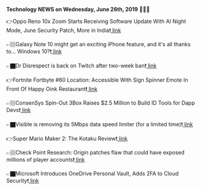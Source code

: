 <b>Technology NEWS on Wednesday, June 26th, 2019</b> 📡📡📡 

👉Oppo Reno 10x Zoom Starts Receiving Software Update With AI Night Mode, June Security Patch, More in India❗️<a href='https://www.google.com/url?rct=j&sa=t&url=https://gadgets.ndtv.com/mobiles/news/oppo-reno-10x-zoom-software-update-coloros-6-june-android-security-patch-camera-improvements-2059742&ct=ga&cd=CAIyGmVjZmViYzNiZjFkNzQyNDM6Y29tOmVuOlVT&usg=AFQjCNFBNRVXQzJ57o-JFI5cX028rxrkYQ'> link</a>

👉🏽Galaxy Note 10 might get an exciting iPhone feature, and it's all thanks to… Windows 10?❗️<a href='https://www.google.com/url?rct=j&sa=t&url=https://bgr.com/2019/06/26/galaxy-note-10-rumors-message-mirroring-on-windows-10-pc-in-the-works/&ct=ga&cd=CAIyGmVjZmViYzNiZjFkNzQyNDM6Y29tOmVuOlVT&usg=AFQjCNHy2KSp7oJjEJpvAWO0SxU6qrK3ew'> link</a>

👉🏿Dr Disrespect is back on Twitch after two-week ban❗️<a href='https://www.google.com/url?rct=j&sa=t&url=https://www.theverge.com/2019/6/26/18759526/dr-disrespect-twitch-ban-return-e3-bathroom-gift-subscriptions-donations&ct=ga&cd=CAIyGmVjZmViYzNiZjFkNzQyNDM6Y29tOmVuOlVT&usg=AFQjCNGkN4j8_QqBOBBmsmq4cegWjIxXcg'> link</a>

👉Fortnite Fortbyte #60 Location: Accessible With Sign Spinner Emote In Front Of Happy Oink Restaurant❗️<a href='https://www.google.com/url?rct=j&sa=t&url=https://www.forbes.com/sites/davidthier/2019/06/26/fortnite-fortbyte-60-location-accessible-with-sign-spinner-emote-in-front-of-happy-oink-restaurant/&ct=ga&cd=CAIyGmVjZmViYzNiZjFkNzQyNDM6Y29tOmVuOlVT&usg=AFQjCNH6Jrcg1S9iobFKydxJYeZ-zbxaQw'> link</a>

👉🏽ConsenSys Spin-Out 3Box Raises $2.5 Million to Build ID Tools for Dapp Devs❗️<a href='https://www.google.com/url?rct=j&sa=t&url=https://www.coindesk.com/consensys-spin-out-3box-raises-2-5-million-to-build-id-tools-for-dapp-devs&ct=ga&cd=CAIyGmVjZmViYzNiZjFkNzQyNDM6Y29tOmVuOlVT&usg=AFQjCNEHneIqnMD0_C9z5rqJDCAQj6Nq3Q'> link</a>

👉🏿Visible is removing its 5Mbps data speed limiter (for a limited time)❗️<a href='https://www.google.com/url?rct=j&sa=t&url=https://www.digitaltrends.com/mobile/visible-data-speed-cap-removal/&ct=ga&cd=CAIyGmVjZmViYzNiZjFkNzQyNDM6Y29tOmVuOlVT&usg=AFQjCNEC8yYpjeoGQlPCb6pFUi22X4R7zw'> link</a>

👉Super Mario Maker 2: The Kotaku Review❗️<a href='https://www.google.com/url?rct=j&sa=t&url=https://kotaku.com/super-mario-maker-2-the-kotaku-review-1835857984&ct=ga&cd=CAIyGmVjZmViYzNiZjFkNzQyNDM6Y29tOmVuOlVT&usg=AFQjCNEQREn6qgBKJ_noHhhnX1Q2NoQmPw'> link</a>

👉🏽Check Point Research: Origin patches flaw that could have exposed millions of player accounts❗️<a href='https://www.google.com/url?rct=j&sa=t&url=https://venturebeat.com/2019/06/26/check-point-research-origin-patches-flaw-that-could-have-exposed-millions-of-player-accounts/&ct=ga&cd=CAIyGmVjZmViYzNiZjFkNzQyNDM6Y29tOmVuOlVT&usg=AFQjCNEuI0yQDBLXFXJO6EjyCRFYUSDJKQ'> link</a>

👉🏿Microsoft Introduces OneDrive Personal Vault, Adds 2FA to Cloud Security❗️<a href='https://www.google.com/url?rct=j&sa=t&url=https://www.extremetech.com/computing/293946-microsoft-introduces-onedrive-personal-vault-adds-2fa-to-cloud-security&ct=ga&cd=CAIyGmVjZmViYzNiZjFkNzQyNDM6Y29tOmVuOlVT&usg=AFQjCNGosUqvvV1mcBBD8UqJXf5ZguPgYw'> link</a>

